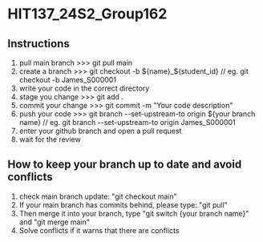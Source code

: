 # HIT137_24S2_Group162

## Instructions
1. pull main branch >>> git pull main
2. create a branch >>> git checkout -b ${name}_${student_id}  // eg. git checkout -b James_S000001
3. write your code in the correct directory
4. stage you change >>> git add .
5. commit your change >>> git commit -m "Your code description"
6. push your code >>> git branch --set-upstream-to origin ${your branch name}  // eg. git branch --set-upstream-to origin James_S000001
7. enter your github branch and open a pull request
8. wait for the review

## How to keep your branch up to date and avoid conflicts
1. check main branch update: "git checkout main"
2. If your main branch has commits behind, please type: "git pull"
3. Then merge it into your branch, type "git switch {your branch name}" and "git merge main"
4. Solve conflicts if it warns that there are conflicts
